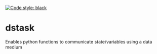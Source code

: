 [![Code style: black](https://img.shields.io/badge/code%20style-black-000000.svg)](https://github.com/psf/black)

# dstask
Enables python functions to communicate state/variables using a data medium
